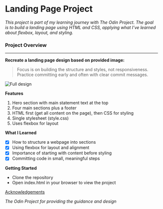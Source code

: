  # Landing Page Project 

 *This project is part of my learning journey with The Odin Project.
The goal is to build a landing page using HTML and CSS, applying what I’ve learned about flexbox, layout, and styling.*

### Project Overview 
***


**Recreate a landing page design based on provided image:**

> Focus is on building the structure and styles, not responsiveness.
> Practice committing early and often with clear commit messages.

![Full design](https://cdn.statically.io/gh/TheOdinProject/curriculum/81a5d553f4073e593d23a6ab00d50eef8620796d/foundations/html_css/project/imgs/01.png)

**Features**

1. Hero section with main statement text at the top
2. Four main sections plus a footer
3. HTML first (get all content on the page), then CSS for styling
4. Single stylesheet (style.css)
5. Uses flexbox for layout

**What I Learned**

- [x] How to structure a webpage into sections
- [x] Using flexbox for layout and alignment
- [x] Importance of starting with content before styling
- [x] Committing code in small, meaningful steps

**Getting Started**

- Clone the repository
- Open index.html in your browser to view the project

<u>Acknowledgements</u>

*The Odin Project for providing the guidance and design*
